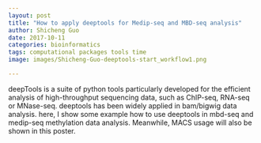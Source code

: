 ```yaml
---
layout: post
title: "How to apply deeptools for Medip-seq and MBD-seq analysis"
author: Shicheng Guo
date: 2017-10-11
categories: bioinformatics
tags: computational packages tools time
image: images/Shicheng-Guo-deeptools-start_workflow1.png	

---
```

deepTools is a suite of python tools particularly developed for the efficient analysis of high-throughput sequencing data, such as ChIP-seq, RNA-seq or MNase-seq. deeptools has been widely applied in bam/bigwig data analysis. here, I show some example how to use deeptools in mbd-seq and medip-seq methylation data analysis. Meanwhile, MACS usage will also be shown in this poster. 
